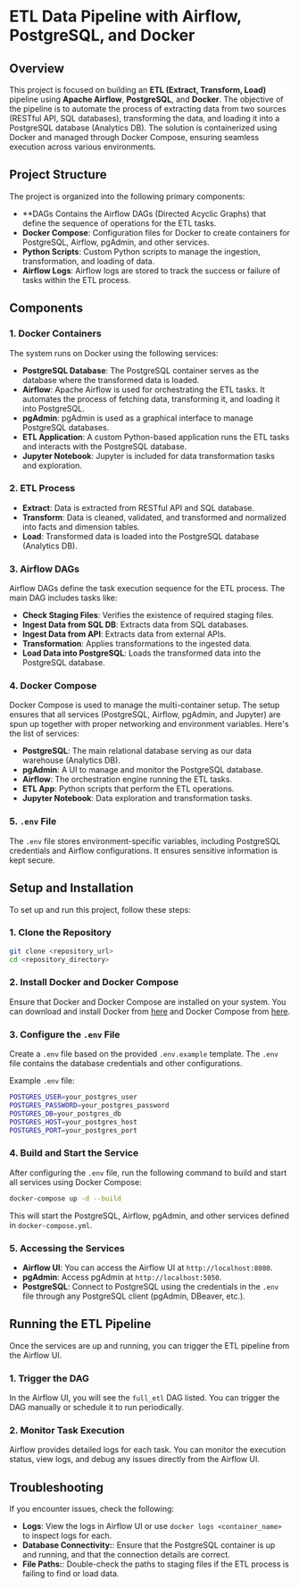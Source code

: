 # ETL Data Pipeline with Airflow, PostgreSQL, and Docker

## Overview

This project is focused on building an **ETL (Extract, Transform, Load)** pipeline using **Apache Airflow**, **PostgreSQL**, and **Docker**. The objective of the pipeline is to automate the process of extracting data from two sources (RESTful API, SQL databases), transforming the data, and loading it into a PostgreSQL database (Analytics DB). The solution is containerized using Docker and managed through Docker Compose, ensuring seamless execution across various environments.

## Project Structure

The project is organized into the following primary components:

- **DAGs  Contains the Airflow DAGs (Directed Acyclic Graphs) that define the sequence of operations for the ETL tasks.
- **Docker Compose**: Configuration files for Docker to create containers for PostgreSQL, Airflow, pgAdmin, and other services.
- **Python Scripts**: Custom Python scripts to manage the ingestion, transformation, and loading of data.
- **Airflow Logs**: Airflow logs are stored to track the success or failure of tasks within the ETL process.

## Components

### 1. Docker Containers

The system runs on Docker using the following services:

- **PostgreSQL Database**: The PostgreSQL container serves as the database where the transformed data is loaded.
- **Airflow**: Apache Airflow is used for orchestrating the ETL tasks. It automates the process of fetching data, transforming it, and loading it into PostgreSQL.
- **pgAdmin**: pgAdmin is used as a graphical interface to manage PostgreSQL databases.
- **ETL Application**: A custom Python-based application runs the ETL tasks and interacts with the PostgreSQL database.
- **Jupyter Notebook**: Jupyter is included for data transformation tasks and exploration.

### 2. ETL Process

- **Extract**: Data is extracted from RESTful API and SQL database.
- **Transform**: Data is cleaned, validated, and transformed and normalized into facts and dimension tables.
- **Load**: Transformed data is loaded into the PostgreSQL database (Analytics DB).

### 3. Airflow DAGs

Airflow DAGs define the task execution sequence for the ETL process. The main DAG includes tasks like:

- **Check Staging Files**: Verifies the existence of required staging files.
- **Ingest Data from SQL DB**: Extracts data from SQL databases.
- **Ingest Data from API**: Extracts data from external APIs.
- **Transformation**: Applies transformations to the ingested data.
- **Load Data into PostgreSQL**: Loads the transformed data into the PostgreSQL database.

### 4. Docker Compose

Docker Compose is used to manage the multi-container setup. The setup ensures that all services (PostgreSQL, Airflow, pgAdmin, and Jupyter) are spun up together with proper networking and environment variables. Here's the list of services:

- **PostgreSQL**: The main relational database serving as our data warehouse (Analytics DB).
- **pgAdmin**: A UI to manage and monitor the PostgreSQL database.
- **Airflow**: The orchestration engine running the ETL tasks.
- **ETL App**: Python scripts that perform the ETL operations.
- **Jupyter Notebook**: Data exploration and transformation tasks.

### 5. `.env` File

The `.env` file stores environment-specific variables, including PostgreSQL credentials and Airflow configurations. It ensures sensitive information is kept secure.

## Setup and Installation

To set up and run this project, follow these steps:

### 1. Clone the Repository

```bash
git clone <repository_url>
cd <repository_directory>
```

### 2. Install Docker and Docker Compose

Ensure that Docker and Docker Compose are installed on your system. You can download and install Docker from [here](https://www.docker.com/) and Docker Compose from [here](https://docs.docker.com/compose/install/).

### 3. Configure the `.env` File

Create a `.env` file based on the provided `.env.example` template. The `.env` file contains the database credentials and other configurations.

Example `.env` file:

```bash
POSTGRES_USER=your_postgres_user
POSTGRES_PASSWORD=your_postgres_password
POSTGRES_DB=your_postgres_db
POSTGRES_HOST=your_postgres_host
POSTGRES_PORT=your_postgres_port
```

### 4. Build and Start the Service

After configuring the `.env` file, run the following command to build and start all services using Docker Compose:

```bash
docker-compose up -d --build
```

This will start the PostgreSQL, Airflow, pgAdmin, and other services defined in `docker-compose.yml`.

### 5. Accessing the Services

- **Airflow UI**: You can access the Airflow UI at `http://localhost:8080`.
- **pgAdmin**: Access pgAdmin at `http://localhost:5050`.
- **PostgreSQL**: Connect to PostgreSQL using the credentials in the `.env` file through any PostgreSQL client (pgAdmin, DBeaver, etc.).

## Running the ETL Pipeline

Once the services are up and running, you can trigger the ETL pipeline from the Airflow UI.

### 1. Trigger the DAG

In the Airflow UI, you will see the `full_etl` DAG listed. You can trigger the DAG manually or schedule it to run periodically.

### 2. Monitor Task Execution

Airflow provides detailed logs for each task. You can monitor the execution status, view logs, and debug any issues directly from the Airflow UI.

## Troubleshooting

If you encounter issues, check the following:

- **Logs**: View the logs in Airflow UI or use `docker logs <container_name>` to inspect logs for each.
- **Database Connectivity:**: Ensure that the PostgreSQL container is up and running, and that the connection details are correct.
- **File Paths:**: Double-check the paths to staging files if the ETL process is failing to find or load data.

